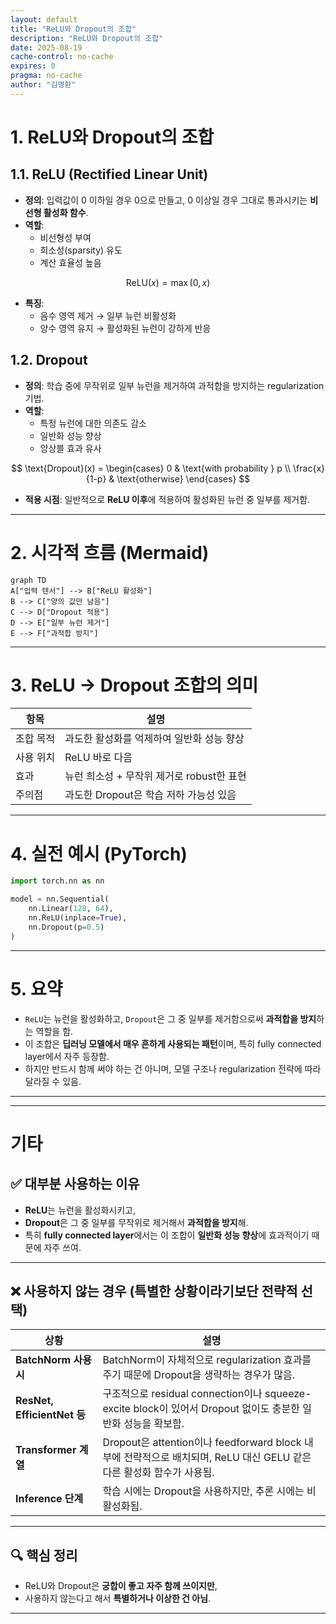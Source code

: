 ```yaml
---
layout: default
title: "ReLU와 Dropout의 조합"
description: "ReLU와 Dropout의 조합"
date: 2025-08-19
cache-control: no-cache
expires: 0
pragma: no-cache
author: "김명환"
---
```


# 1. ReLU와 Dropout의 조합

## 1.1. ReLU (Rectified Linear Unit)

- **정의**: 입력값이 0 이하일 경우 0으로 만들고, 0 이상일 경우 그대로 통과시키는 **비선형 활성화 함수**.
- **역할**:
  - 비선형성 부여
  - 희소성(sparsity) 유도
  - 계산 효율성 높음

$$
\text{ReLU}(x) = \max(0, x)
$$

- **특징**:
  - 음수 영역 제거 → 일부 뉴런 비활성화
  - 양수 영역 유지 → 활성화된 뉴런이 강하게 반응

## 1.2. Dropout

- **정의**: 학습 중에 무작위로 일부 뉴런을 제거하여 과적합을 방지하는 regularization 기법.
- **역할**:
  - 특정 뉴런에 대한 의존도 감소
  - 일반화 성능 향상
  - 앙상블 효과 유사

$$
\text{Dropout}(x) =
\begin{cases}
0 & \text{with probability } p \\
\frac{x}{1-p} & \text{otherwise}
\end{cases}
$$

- **적용 시점**: 일반적으로 **ReLU 이후**에 적용하여 활성화된 뉴런 중 일부를 제거함.

---

# 2. 시각적 흐름 (Mermaid)

```mermaid
graph TD
A["입력 텐서"] --> B["ReLU 활성화"]
B --> C["양의 값만 남음"]
C --> D["Dropout 적용"]
D --> E["일부 뉴런 제거"]
E --> F["과적합 방지"]
```

---

# 3. ReLU → Dropout 조합의 의미

| 항목 | 설명 |
|------|------|
| 조합 목적 | 과도한 활성화를 억제하여 일반화 성능 향상 |
| 사용 위치 | ReLU 바로 다음 |
| 효과 | 뉴런 희소성 + 무작위 제거로 robust한 표현 |
| 주의점 | 과도한 Dropout은 학습 저하 가능성 있음 |

---

# 4. 실전 예시 (PyTorch)

```python
import torch.nn as nn

model = nn.Sequential(
    nn.Linear(128, 64),
    nn.ReLU(inplace=True),
    nn.Dropout(p=0.5)
)
```

---

# 5. 요약

- `ReLU`는 뉴런을 활성화하고, `Dropout`은 그 중 일부를 제거함으로써 **과적합을 방지**하는 역할을 함.
- 이 조합은 **딥러닝 모델에서 매우 흔하게 사용되는 패턴**이며, 특히 fully connected layer에서 자주 등장함.
- 하지만 반드시 함께 써야 하는 건 아니며, 모델 구조나 regularization 전략에 따라 달라질 수 있음.

---
---
# 기타

## ✅ 대부분 사용하는 이유

- **ReLU**는 뉴런을 활성화시키고,  
- **Dropout**은 그 중 일부를 무작위로 제거해서 **과적합을 방지**해.
- 특히 **fully connected layer**에서는 이 조합이 **일반화 성능 향상**에 효과적이기 때문에 자주 쓰여.

---

## ❌ 사용하지 않는 경우 (특별한 상황이라기보단 전략적 선택)

| 상황 | 설명 |
|------|------|
| **BatchNorm 사용 시** | BatchNorm이 자체적으로 regularization 효과를 주기 때문에 Dropout을 생략하는 경우가 많음. |
| **ResNet, EfficientNet 등** | 구조적으로 residual connection이나 squeeze-excite block이 있어서 Dropout 없이도 충분한 일반화 성능을 확보함. |
| **Transformer 계열** | Dropout은 attention이나 feedforward block 내부에 전략적으로 배치되며, ReLU 대신 GELU 같은 다른 활성화 함수가 사용됨. |
| **Inference 단계** | 학습 시에는 Dropout을 사용하지만, 추론 시에는 비활성화됨. |

---

## 🔍 핵심 정리

- ReLU와 Dropout은 **궁합이 좋고 자주 함께 쓰이지만**,  
- 사용하지 않는다고 해서 **특별하거나 이상한 건 아님**.  

---

